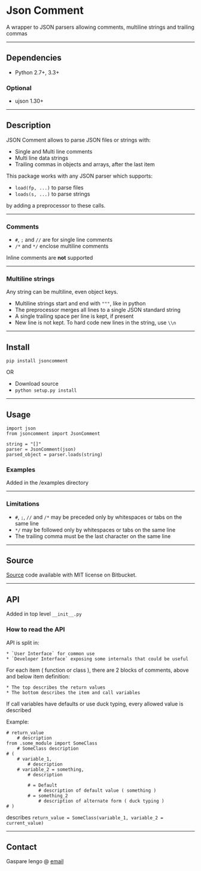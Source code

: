 Json Comment
===============

A wrapper to JSON parsers allowing comments, multiline strings and trailing commas

- - -

Dependencies
---------------

* Python 2.7+, 3.3+

### Optional

* ujson 1.30+

- - -

Description
---------------

JSON Comment allows to parse JSON files or strings with:

* Single and Multi line comments
* Multi line data strings
* Trailing commas in objects and arrays, after the last item

This package works with any JSON parser which supports:

* `load(fp, ...)` to parse files
* `loads(s, ...)` to parse strings

by adding a preprocessor to these calls.

- - -

### Comments

* `#`, `;` and `//` are for single line comments
* `/*` and `*/` enclose multiline comments

Inline comments are **not** supported

- - -

### Multiline strings

Any string can be multiline, even object keys.

* Multiline strings start and end with `"""`, like in python
* The preprocessor merges all lines to a single JSON standard string
* A single trailing space per line is kept, if present
* New line is not kept. To hard code new lines in the string, use `\\n`

- - -

Install
---------------

`pip install jsoncomment`

OR

* Download source
* `python setup.py install`

- - -

Usage
---------------

	import json
	from jsoncomment import JsonComment

	string = "[]"
	parser = JsonComment(json)
	parsed_object = parser.loads(string)

### Examples

Added in the /examples directory

- - -

### Limitations

* `#`, `;`, `//` and `/*` may be preceded only by whitespaces or tabs on the same line
* `*/` may be followed only by whitespaces or tabs on the same line
* The trailing comma must be the last character on the same line

- - -

Source
---------------

[Source](https://bitbucket.org/Dando_Real_ITA/json-comment/src/default)
code available with MIT license on Bitbucket.

- - -

API
---------------

Added in top level `__init__.py`

### How to read the API

API is split in:

	* `User Interface` for common use
	* `Developer Interface` exposing some internals that could be useful

For each item ( function or class ), there are 2 blocks of comments, above and below item definition:

	* The top describes the return values
	* The bottom describes the item and call variables

If call variables have defaults or use duck typing, every allowed value is described

Example:

	# return_value
		# description
	from .some_module import SomeClass
		# SomeClass description
	# (
		# variable_1,
			# description
		# variable_2 = something,
			# description

			# = Default
				# description of default value ( something )
			# = something_2
				# description of alternate form ( duck typing )
	# )

describes `return_value = SomeClass(variable_1, variable_2 = current_value)`

- - -

Contact
---------------

Gaspare Iengo @ [email](mailto:gaspareiengo@gmail.com)
